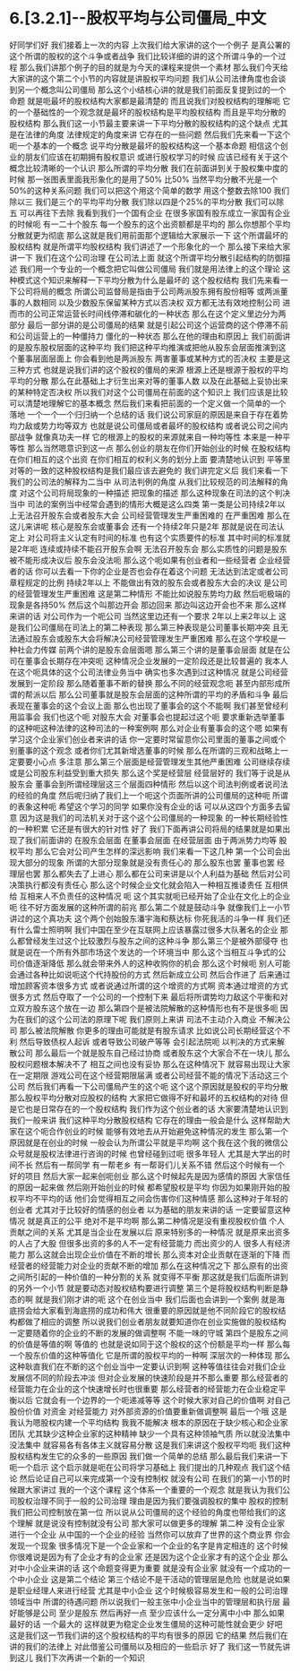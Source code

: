 # 6.[3.2.1]--股权平均与公司僵局_中文

好同学们好
我们接着上一次的内容
上次我们给大家讲的这个一个例子
是真公署的这个所谓的股权的这个斗争或者战争
我们比较详细的讲的这个所谓斗争的一个过程
那么我们讲那个例子的目的就是为今天的课程来提供一个素材
那么我们今天给大家讲的这个第二个小节的内容就是讲股权平均问题
我们从公司法律角度也会谈到另一个概念叫公司僵局
那么这个小结核心讲的就是我们前面反复提到过的一个命题
就是呃最坏的股权结构大家都是最清楚的
而且说我们对股权结构的理解呃
它的一个基础性的一个观念就是最坏的股权结构是平均股权结构
而且是平均分散的股权结构
那么我们这一小节最主要来讲一下平均分散的股权结构的这个缺点
尤其是在法律的角度
法律规定的角度来讲
它存在的一些问题
然后我们先来看一下这个呃一个基本的一个概念
说平均分散是最坏的股权结构这一个基本命题
相信这个创业的朋友们应该在初期拥有股权意识
或进行股权学习的时候
应该已经有关于这个概念比较清晰的一个认识
那么所谓的平均分散
我们在前面讲到关于股权集中度的时候
那一张图表里面我形象化的是用了50%
比50%
当然平均分散不光是一个50%的这种关系问题
我们可以把这个用这个简单的数学
用这个整数去除100
我们除以三
我们是三个的平均平均分散
我们除以四是个25%的平均分散
我们可以除五
可以再往下去除
我看到我们一个国有企业
在很多家国有股东成立一家国有企业的时候呃
有一二十个股东
每一个股东的这个出资额都是平均的
那么你想那个平均分散就更为彻底
那么这就是我们用前面那个逻辑给大家展示一下
这个所谓最坏的股权结构
就是所谓平均股权结构
我们讲述了一个形象化的一个
那么接下来给大家讲一下
我们在这个公司治理
在公司法上面
就这个所谓平均分散引起结构的防御描述
我们用一个专业的一个概念把它叫做公司僵局
我们就是用法律上的这个理论
这种模式这个知识来解释一下平均分散为什么是最坏的
这个股权结构
我们先来看一下公司将局的概念
所谓公司监督局是指由于公司两派股东拥有股份相等
或两派董事的人数相同
以及少数股东保留某种方式以否决权
双方都无法有效地控制公司
进而市的公司正常运营长时间线停滞和碳化的一种状态
那么在这个定义里边分为两部分
最后一部分讲的是公司僵局的结果
就是引起公司这个运营商的这个停滞不前和公司运营上的一种僵持力
僵化的一种状态
那么在他的理由和原因上
我们前面讲的是股东股权层面的这种平均
我们把这种平均推演或把他从股东会层面推演到这个董事层面层面上
你会看到他是两派股东
两害董事或某种方式的否决权
主要是这三种方式
也就是说我们讲的这个股权的僵局的来源
根源上还是根源于股权的平均平均的分散
那么在此基础上才衍生出来对等的董事人数
以及在此基础上妥协出来的某种特定否决权
所以我们对这个公司僵局在前面的这个知识上
我们应该是比较可以清楚地理解它的基本概念
然后我们来看把前面的一个定义做一个简单的一个落地
一个一个一个归归纳一个总结的话
我们说公司家庭的原因是来自于存在着势均力敌或势力均等双方
也就是说公司僵局或者最坏的股权结构
或者说公司之间内部战争
就像真功夫一样
它的根源上的股权的来源就来自一种均等性
本来是一种平等性
那么当然嗯意识到这一点
那么创业的朋友在你们开始创业的时候
在股权结构
在你们相互的这个出资
在你们相互的权利义务的划分上面
要清楚地认识到
平等里对等的一致的这种股权结构是我们最应该去避免的
我们讲完定义后
我们来看一下我们的公司法的解释为二当中
从司法判例的角度
从我们比较规范的司法解释的角度
对这个公司将局现象的一种描述
把现象的描述
那么这种现象在司法的这个判决当中
司法的案例当中经常会遇到的情形大概是这么四类
第一类是公司持续2年以上无法召开股东会或者股东大会
公司经营管理发生严重困难的
在严重困难
那么在这儿来讲呢
核心是股东会或董事会
还有一个持续2年只是2年
那就是说在司法认定上
对公司将主义认定有时间的标准
也有这个实质要件的标准
其中时间的标准就是2年呃
连续或持续不能召开股东会啊
无法召开股东会
那么实质性的问题是股东被不能形成决议后
股东会没法呃
那么这个呃如果有创业者和一些经营者
企业经营者的话
你可以去看一下你的企业是否也会存在着这个问题
无法达到法定或者公司章程规定的比例
持续2年以上
不能做出有效的股东会或者股东大会的决议
是公司的经营管理发生严重困难
这是第二种情形
不能比如说股东势均力敌
然后呃极端的现象是各持50%
然后这个叫那边开会
那边回来
那边叫这边开会也不来
那么这样来讲的话
对公司作为一个呃公司
当然这里边还有一个要求
2年以上来2年以上
这是我们公司僵局在司法上的第二种表现
那么第三种表现是公司董事长期冲突
且无法通过股东会或股东大会将解决公司经营管理发生严重困难
那么在这个学校是一种社会力传媒
前两个讲的是股东会层面嗯
那么第三个讲的是董事会层面
就是在公司在董事会长期存在冲突呃
这种情况企业发展的一定阶段还是比较普遍的
我本人在这个呃具体的这个公司法律业务当中
确实也多次遇到过这种情况
就是公司经营发展到一定阶段
那么随着董事不断的替换
那么不同的经营观念呃
甚至内部形成所谓的帮派以后
那么公司董事就是股东会层面的这种所谓的平均的矛盾和斗争
最后表现在董事会的这个会议上面
那么也出现了董事会的这个不能啊
我们甚至曾经利用监事会
我们也这个呃
对股东大会
对董事会也提起过这个呃
要求重新选举董事的这种呃这种法律的这种司法的一种案例啊
那么对企业有董事会的这个嗯
如果有学习这个企业家们创业者来讲的话
你一定要时常留意你公司里面的董事之间或个别董事的这个观念
或者你们尤其新增选董事的时候
那么在所谓的三观和战略上一定要要小心点
多注意
那么第三个层面是经营管理发生其他严重困难
公司继续存续
或是公司股东利益受到重大损失
那么这个奖是经营层
经营层好的
我们等于说是从股东会
董事会到所谓经理层这三个层面四种情形
然后以这个司法判例或者说司法的经验的角度
然后呢归纳了我们上一个呃这个页面所讲的公司僵局的这种呃
所谓的表象这种呃
希望这个学习的同学
如果你没有企业的话
可以从这四个方面多去留意
因为这是我们的司法机关对于这个这个公司僵局的一种现象
的一种长期经验性的一种积累
它还是有很大的针对性
好了
我们下面再讲公司将局的结果就是如果出现了我们前面讲的
在股东会层面
在董事会层面
在经营层面
由于两派势力均等
股权平均
那么它会对公司产生怎样的深远影响
我们来看一下这几种
第一个公司会出现大部分的现象
所谓的大部分现象就是没有责任心的
那么股东也罢
董事也罢
经理层也罢
那么都失去了上进心
那么都在公司来讲是以个人利益为基础
然后对公司决策执行都没有责任心
那么这个时候企业文化就会陷入一种相互推诿责任
互相供给
互相来人不负责任的这种情况
呃
这个其实就呃已经开始了企业在文化上的企业呃
往不好方面发展的这种所谓的前兆
那么第二个就是鼓动斗争
就像我们上一小节讲过的这个真功夫
这个两个创始股东潘宇海和蔡达标
你死我活的斗争一样
我们还有什么雷士照明啊
我们中国在至少在互联网上应该暴露过很多大队著名的企业
那么都曾经发生过这个比较激烈与股东之间的这种斗争
那么第三个是被外部侵夺
也就是说在一个所有外部市场这个发达的一个环境当中
那么这个当相互斗争式的公司价值逐渐降低
那么就会带来外人的这种收购你的机会
那么这个时候呃
别人可能会通过各种比如说呃这个代持股份的方式
然后新成立公司
然后合作进了
后来通过增加顾客资本很多方式
或者说通过所谓的这个增资的方式啊
资本通过增资的方式很多方式
然后夺取了一个公司的一个控制下来
最后将所谓势均力敌这个平衡和对立双方股东这个放在一边
那么第四个是被法院解散的这种情形也有不是很多呃
因为在我们的这个公司法的原理下呢
我们原则上来讲
司法不主动介入商业
不解决公司
那么被法院解散
你更多的理由可能就是有股东请求
比如说公司长期经营这个不利
然后导致债权人起诉
或者导致公司破产等等
会引起法院呃
以判决的方式来解散公司
那么最后一个就是股东自己经过协商
或者股东这个大家合不在一块儿
那么股权问题根本解决不了
相互之间也没有妥协
那么在这种情况下
就容易出现让大家在一定期限
游戏公司在这个经营期限届满
或者公司经营不能的情况下活动这三个公司
然后我们再看一下公司僵局产生的这个呃
这个这个原因就是股权的平均分散
那么股权平均分散对应股权的结构
大家把它做得不好和最坏的五权结构的对待
但是它也是日常存在的一个股权结构
我们作为这个创业者的话
大家要清楚地认识到
我们一般来讲
我们这种平均分散股权结构
它存在的理由一般会是什么
这样帮助大家在这个呃合作创业的时候
能够有效地去从开始避免这种情况的发生
那么第一个原因就是在创业的时候
一般会认为所谓公平就是平均啊
这个我在这个我的微信公众号就是股权法律进行咨询的时候
也曾经碰到过呃
很多年轻人
尤其是大学出的时间不长
然后有一帮同学
有一帮老乡
有一帮哥们儿关系不错
然后这个时候有一个好的项目
然后大家一起来创呃创业
那么这个时候起先是因为感情的原因
大家信任的原因一起来做
然后刚开始创业的时候
都希望股权是平均
你因为如果刚开始的股权平均不平均的话
他们会觉得相互之间会伤害你们这种情感
那么这种对于年轻的创业者
尤其对于比较好的情感的创业者
以为基础的朋友来讲的话
一定要留意这种情况
就是真正的公平
绝对不是平均啊
那么第二种情况是没有重视股权价值
个人贡献之间的关系
尤其是当企业在发展以后
原来特别多的一种情况
就是原来出资多的人占了大股
但很多出资的多的人不一定有经营能力
而出资少的人
很多人有经济能力
那么这就会出现企业价值在不断的增长
那么资本对企业贡献在逐渐的下降
而经营者的经营能力对企业的贡献不断的增加
那么在这种情况之下
那么原有的出资之间所引起的一种价值的一种分割的关系
就变得不平衡
那这就是我们后面所讲到的另外一个小节
就是要动态对股权结构要进行调整
第三个是将股权结构判断是静态的啊
就是我们刚才讲的呃
这个在创业当中
我们后面也会讲到一个案例
就是海底捞会给大家看到海底捞的成功和伟大
很重要的原因就是他不同阶段它的股权结构都做了相应的调整
所以说我们创业者朋友就要知道你在创业实施做的股权结构
一定要随着你的企业的不断的发展的做调整啊
不能一味的守城
第四个是股东之间的价值是等值的啊
等值的
也就是说如同于这个股权的这个份额是平均一样
那么每一个股东价值的这种等值化
它是所谓的股权平均的一种啊
深层次的一种体现
那么这种耿直我们在不断的这个创业当中一定要认识到啊
这种等值往往会对我们企业发展信不同的阶段去冲淡
但对企业发展的快速阶段是并不那么重要
那么经营者的经营能力在企业的这个快速增长时也很重要
那么经营者的经营能力在企业稳定平衡以后
它就会有一个边界的一个呃递减等等
这个时候大家对自己的价值啊
对自己股份价值
对资金
对经营能力
对外部资源的价值要重新做调整啊
最后一个哦
这是我认为嗯股权内建一个平均结构
我我不能解决
根本的原因在于缺少核心和企业家团队
尤其缺少这种企业家的这种精神
缺少一个具有这种领袖气质
所以就没法集中
没法集中
就容易各有各体主义就容易分散
这是我们来讲这个股权平均呃
我们这种股权结构发生它的众多的一些原因
我们做一个简单的总结
那么最后我们来讲一下呃一个启示
这个启示就是呃在公司将学习基础上
我们提出的几种观点
我们这个结论
然后论证自己可以来完成第一个没有控制权
就没有公司
在我们的第一小节的时候跟大家讲过
我的一个这个课程
这个体系一个重要的一个观念
就是我认为我们公司股权治理不同于一般的公司治理
理由是因为我们要强调股权的集中
股权的控制
我们把公司控制放在第一位
所以说从公司僵局的这个经验的角度也带给我们的这个理解
就是说没有控制就没有公司
那大家可以做更多的理解
第二种
没有企业家进行一个企业
从中国的一个企业的经验
当然你可以放弃了世界的这个商业界
你会发现一个现象
很多情况下是一个企业家和一个企业的名字是肯定相连的
这个时候你很难说是因为有了企业才有的企业家
还是因为这个企业家才有的这个企业
那么对中小企业来讲的话
这个命题变得更为重要
就是没有企业家
就没有一个成功的一个中小企业
这是第二个结论
第三个结论不是干活动的管理层是危险
也就是说如果是职业经理人来进行经营
尤其是中小企业
这个时候极容易发生和一般的公司治理领域当中
所谓的待遇问题
所以说我们一般主张中小企业当中的管理层和执行层
最好能够是公司
至少是股东
然后再好一点
至少应该什么一定分离中小中
那么如果最好的话
一个最大的
这样就更为稳定企业发生僵局的这种可能性就会更少
好吧
这是我们这一节我们讲的这个股权结构的平均有很多的原因
它的结果
然后我们在讲的我们的法律上
对此借鉴公司僵局以及相应的一些启示
好了
我们这一节就先讲到这儿
我们下次再讲一个新的一个知识
